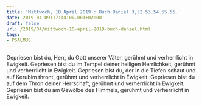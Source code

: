 ```yaml
---
title: 'Mittwoch, 10 April 2019 : Buch Daniel 3,52.53.54.55.56.'
date: 2019-04-09T17:44:00.001+02:00
draft: false
url: /2019/04/mittwoch-10-april-2019-buch-daniel.html
tags: 
- PSALMUS
---
```


Gepriesen bist du, Herr, du Gott unserer Väter, gerühmt und verherrlicht in Ewigkeit. Gepriesen bist du im Tempel deiner heiligen Herrlichkeit, gerühmt und verherrlicht in Ewigkeit. Gepriesen bist du, der in die Tiefen schaut und auf Kerubim thront, gerühmt und verherrlicht in Ewigkeit. Gepriesen bist du auf dem Thron deiner Herrschaft, gerühmt und verherrlicht in Ewigkeit. Gepriesen bist du am Gewölbe des Himmels, gerühmt und verherrlicht in Ewigkeit.